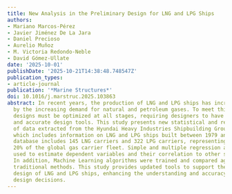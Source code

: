 ```yaml
---
title: New Analysis in the Preliminary Design for LNG and LPG Ships
authors:
- Mariano Marcos-Pérez
- Javier Jiménez De La Jara
- Daniel Precioso
- Aurelio Muñoz
- M. Victoria Redondo-Neble
- David Gómez-Ullate
date: '2025-10-01'
publishDate: '2025-10-21T14:38:48.748547Z'
publication_types:
- article-journal
publication: '*Marine Structures*'
doi: 10.1016/j.marstruc.2025.103863
abstract: In recent years, the production of LNG and LPG ships has increased, driven
  by the increasing demand for natural and petroleum gases. To meet this demand, ship
  designs must be optimized at all stages, requiring designers to have advanced, efficient
  and accurate design tools. This study presents new statistical and regression analyses
  of data extracted from the Hyundai Heavy Industries Shipbuilding Group catalogue
  which includes information on LNG and LPG ships built between 1979 and 2023. The
  database includes 145 LNG carriers and 322 LPG carriers, representing approximately
  20% of the global gas carrier fleet. Simple and multiple regression analyses were
  used to estimate dependent variables and their correlation to other ship parameters.
  In addition, Machine Learning algorithms were trained and compared against these
  traditional methods. This study provides updated tools to support the preliminary
  design of LNG and LPG ships, enhancing the understanding and accuracy of early-stage
  design decisions.
---
```

